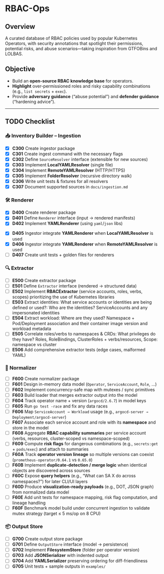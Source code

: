 # RBAC-Ops

## Overview

A curated database of RBAC policies used by popular Kubernetes Operators, with security annotations that spotlight their permissions, potential risks, and abuse scenarios—taking inspiration from GTFOBins and LOLBAS.

## Objective

- Build an **open-source RBAC knowledge base** for operators.  
- **Highlight** over-permissioned roles and risky capability combinations (e.g., `list secrets` + `exec`).  
- Provide **adversary guidance** (“abuse potential”) and **defender guidance** (“hardening advice”).

---

## TODO Checklist

### 📥 Inventory Builder – Ingestion

- [x] **C300** Create ingestor package
- [x] **C301** Create ingest command with the necessary flags
- [x] **C302** Define `SourceResolver` interface (extensible for new sources)  
- [x] **C303** Implement **LocalYAMLResolver** (single file)  
- [x] **C304** Implement **RemoteYAMLResolver** (HTTP/HTTPS)  
- [x] **C305** Implement **FolderResolver** (recursive directory walk)  
- [x] **C306** Write unit tests & fixtures for all resolvers  
- [x] **C307** Document supported sources in `docs/ingestion.md`  

### 🛠 Renderer

- [x] **D400** Create renderer package
- [x] **D401** Define `Renderer` interface (input → rendered manifests)  
- [x] **D402** Implement **YAMLRenderer** (using `yaml`/`json` libs)
<!-- - [ ] **D403** Implement **HelmRenderer** (using `chartutil`/`engine`)  
- [ ] **D404** Implement **KustomizeRenderer** (using `kust build` libs)   -->
- [x] **D405** Ingestor integrate **YAMLRenderer** when **LocalYAMLResolver** is used
- [x] **D406** Ingestor integrate **YAMLRenderer** when **RemoteYAMLResolver** is used
- [ ] **D407** Create unit tests + golden files for renderers

### 🔍 Extractor

- [ ] **E500** Create extractor package
- [ ] **E501** Define `Extractor` interface (rendered → structured data)  
- [ ] **E502** Implement **RBACExtractor** (service accounts, roles, verbs, scopes) prioritizing the use of Kubernetes libraries
- [ ] **E503** Extract identities: What service accounts or identities are being defined or used?: Who are the identities? ServiceAccounts and any impersonated identities
- [ ] **E504** Extract workload: Where are they used? Namespace + Pod/Deployment association and their container image version and workload metadata
- [ ] **E505** Correlate roles/verbs to namespaces & CRDs: What privileges do they have? Roles, RoleBindings, ClusterRoles + verbs/resources, Scope: namespace vs cluster
- [ ] **E506** Add comprehensive extractor tests (edge cases, malformed YAML)

### 🧩 Normalizer

- [ ] **F600** Create normalizer package
- [ ] **F601** Design in-memory data model (`Operator`, `ServiceAccount`, `Role`, …)  
- [ ] **F602** Implement concurrency-safe map with mutexes / sync primitives  
- [ ] **F603** Build loader that merges extractor output into the model  
- [ ] **F604** Track operator name + version (`argocd/2.6.7`) in model keys  
- [ ] **F605** Run `go test -race` and fix any data races
- [ ] **F606** Map `ServiceAccount → Workload` usage (e.g., `argocd-server → Deployment/argocd-server`)  
- [ ] **F607** Associate each service account and role with its **namespace** and store in the model  
- [ ] **F608** Aggregate **RBAC capability summaries** per service account (verbs, resources, cluster-scoped vs namespace-scoped)  
- [ ] **F609** Compute **risk flags** for dangerous combinations (e.g., `secrets:get` + `pods/exec`) and attach to summaries  
- [ ] **F60A** Track **operator version lineage** so multiple versions can coexist (`prometheus-operator/0.64.1` vs `0.65.0`)  
- [ ] **F60B** Implement **duplicate-detection / merge logic** when identical objects are discovered across sources  
- [ ] **F60C** Expose **query helpers** (e.g., “What can SA X do across namespaces?”) for later CLI/UI layers  
- [ ] **F60D** Produce **visualization-ready payloads** (e.g., DOT, JSON graph) from normalized data model  
- [ ] **F60E** Add unit tests for namespace mapping, risk flag computation, and lineage handling  
- [ ] **F60F** Benchmark model build under concurrent ingestion to validate mutex strategy (target ≤ 5 ms/op on 8 CPU)  

### 📦 Output Store

- [ ] **G700** Create output store package
- [ ] **G701** Define `OutputStore` interface (model → persistence)  
- [ ] **G702** Implement **FilesystemStore** (folder per operator version)  
- [ ] **G703** Add **JSONSerializer** with indented output  
- [ ] **G704** Add **YAMLSerializer** preserving ordering for diff-friendliness  
- [ ] **G705** Unit tests + sample outputs in `examples/`  
